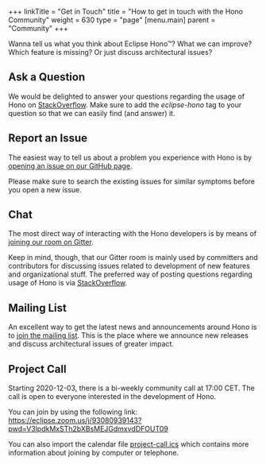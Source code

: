 +++
linkTitle = "Get in Touch"
title = "How to get in touch with the Hono Community"
weight = 630
type = "page"
[menu.main]
    parent = "Community"
+++

Wanna tell us what you think about Eclipse Hono&trade;? What we can improve? Which feature is missing? Or just discuss architectural issues?
<!--more-->

## Ask a Question

We would be delighted to answer your questions regarding the usage of Hono on [StackOverflow](https://stackoverflow.com/questions/tagged/eclipse-hono). Make sure to add the *eclipse-hono* tag to your question so that we can easily find (and answer) it.

## Report an Issue

The easiest way to tell us about a problem you experience with Hono is by [opening an issue on our GitHub page](https://github.com/eclipse-hono/hono/issues).

Please make sure to search the existing issues for similar symptoms before you open a new issue.

## Chat

The most direct way of interacting with the Hono developers is by means of [joining our room on Gitter](https://gitter.im/eclipse/hono).

Keep in mind, though, that our Gitter room is mainly used by committers and contributors for discussing issues related to development of new features and organizational stuff. The preferred way of posting questions regarding usage of Hono is via [StackOverflow](https://stackoverflow.com/questions/tagged/eclipse-hono).

## Mailing List

An excellent way to get the latest news and announcements around Hono is to [join the mailing list](https://dev.eclipse.org/mailman/listinfo/hono-dev). This is the place where we announce new releases and discuss architectural issues of greater impact.

## Project Call

Starting 2020-12-03, there is a bi-weekly community call at 17:00 CET. The call is open to everyone interested in the development of Hono.

You can join by using the following link: <https://eclipse.zoom.us/j/93080939143?pwd=V3lpdkMxSTh2bXBsMEJGdmxvdDFOUT09>

You can also import the calendar file [project-call.ics](../project-call.ics "Project Call") which contains more information about joining by computer or telephone.
